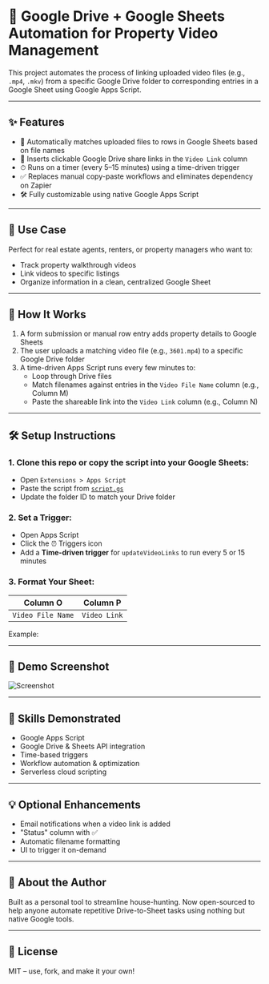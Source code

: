 # 🏡 Google Drive + Google Sheets Automation for Property Video Management

This project automates the process of linking uploaded video files (e.g., `.mp4`, `.mkv`) from a specific Google Drive folder to corresponding entries in a Google Sheet using Google Apps Script.

---

## ✨ Features

- 🧠 Automatically matches uploaded files to rows in Google Sheets based on file names
- 🔗 Inserts clickable Google Drive share links in the `Video Link` column
- ⏱ Runs on a timer (every 5–15 minutes) using a time-driven trigger
- ✅ Replaces manual copy-paste workflows and eliminates dependency on Zapier
- 🛠 Fully customizable using native Google Apps Script

---

## 📁 Use Case

Perfect for real estate agents, renters, or property managers who want to:

- Track property walkthrough videos
- Link videos to specific listings
- Organize information in a clean, centralized Google Sheet

---

## 🔧 How It Works

1. A form submission or manual row entry adds property details to Google Sheets
2. The user uploads a matching video file (e.g., `3601.mp4`) to a specific Google Drive folder
3. A time-driven Apps Script runs every few minutes to:
   - Loop through Drive files
   - Match filenames against entries in the `Video File Name` column (e.g., Column M)
   - Paste the shareable link into the `Video Link` column (e.g., Column N)

---

## 🛠 Setup Instructions

### 1. Clone this repo or copy the script into your Google Sheets:
- Open `Extensions > Apps Script`
- Paste the script from [`script.gs`](script.gs)
- Update the folder ID to match your Drive folder

### 2. Set a Trigger:
- Open Apps Script
- Click the ⏰ Triggers icon
- Add a **Time-driven trigger** for `updateVideoLinks` to run every 5 or 15 minutes

### 3. Format Your Sheet:
| Column O         | Column P         |
|------------------|------------------|
| `Video File Name`| `Video Link`     |

Example:

---

## 📸 Demo Screenshot

![Screenshot](screenshot.png)

---

## 🧠 Skills Demonstrated

- Google Apps Script
- Google Drive & Sheets API integration
- Time-based triggers
- Workflow automation & optimization
- Serverless cloud scripting

---

## 💡 Optional Enhancements

- Email notifications when a video link is added
- "Status" column with ✅
- Automatic filename formatting
- UI to trigger it on-demand

---

## 🧙 About the Author

Built as a personal tool to streamline house-hunting. Now open-sourced to help anyone automate repetitive Drive-to-Sheet tasks using nothing but native Google tools.

---

## 📄 License

MIT – use, fork, and make it your own!
